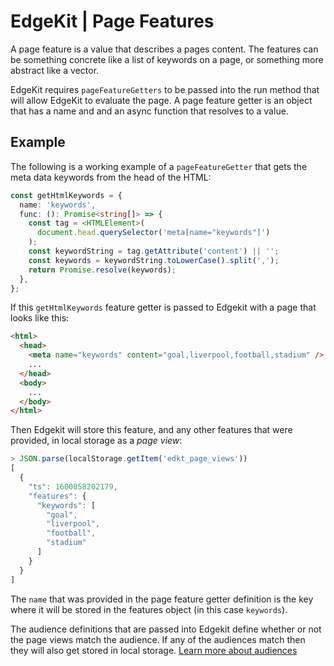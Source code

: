 # EdgeKit | Page Features

A page feature is a value that describes a pages content. The features can be something concrete
like a list of keywords on a page, or something more abstract like a vector. 

EdgeKit requires `pageFeatureGetters` to be passed into the run method that will allow EdgeKit to
evaluate the page. A page feature getter is an object that has a name and and an async function that
resolves to a value.


## Example

The following is a working example of a `pageFeatureGetter` that gets the meta data keywords from
the head of the HTML:

```typescript
const getHtmlKeywords = {
  name: 'keywords',
  func: (): Promise<string[]> => {
    const tag = <HTMLElement>(
      document.head.querySelector('meta[name="keywords"]')
    );
    const keywordString = tag.getAttribute('content') || '';
    const keywords = keywordString.toLowerCase().split(',');
    return Promise.resolve(keywords);
  },
};
```

If this `getHtmlKeywords` feature getter is passed to Edgekit with a page that looks like this:

```html
<html>
  <head>
    <meta name="keywords" content="goal,liverpool,football,stadium" />
    ...
  </head>
  <body>
    ...
  </body>
</html>
```

Then Edgekit will store this feature, and any other features that were provided, in local storage as
a _page view_:

```js
> JSON.parse(localStorage.getItem('edkt_page_views'))
[
  {
    "ts": 1600858202179,
    "features": {
      "keywords": [
        "goal",
        "liverpool",
        "football",
        "stadium"
      ]
    }
  }
]
```

The `name` that was provided in the page feature getter definition is the key where it will be
stored in the features object (in this case `keywords`).

The audience definitions that are passed into Edgekit define whether or not the page views match the
audience. If any of the audiences match then they will also get stored in local storage.  [Learn
more about audiences](./audiences.md)
